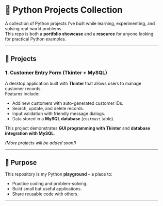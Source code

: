 # 🐍 Python Projects Collection

A collection of Python projects I’ve built while learning, experimenting, and solving real-world problems.  
This repo is both a **portfolio showcase** and a **resource** for anyone looking for practical Python examples.  

---

## 📂 Projects

### 1. Customer Entry Form (Tkinter + MySQL)  
A desktop application built with **Tkinter** that allows users to manage customer records.  
Features include:  
- Add new customers with auto-generated customer IDs.  
- Search, update, and delete records.  
- Input validation with friendly message dialogs.  
- Data stored in a **MySQL database** (`custmast` table).  

This project demonstrates **GUI programming with Tkinter** and **database integration with MySQL**.  

*(More projects will be added soon!)*  

---

## 🎯 Purpose
This repository is my Python **playground** – a place to:  
- Practice coding and problem-solving.  
- Build small but useful applications.  
- Share reusable code with others.  

---
